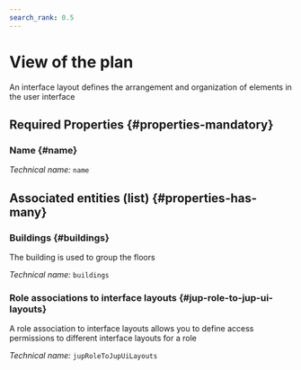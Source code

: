 ```yaml
---
search_rank: 0.5
---    
```

# View of the plan
<!--- THIS FILE IS GENERATED PLEASE DO NOT EDIT IT DIRECTLY --->

An interface layout defines the arrangement and organization of elements in the user interface

<OH code="jupUiLayout"/>




## Required Properties {#properties-mandatory}
    
### Name {#name}



*Technical name:* ```name```
<PH code="jupUiLayout:name"/>

    





## Associated entities (list) {#properties-has-many}

### Buildings {#buildings}

The building is used to group the floors

*Technical name:* ```buildings```
<PH code="jupUiLayout:buildings"/>

### Role associations to interface layouts {#jup-role-to-jup-ui-layouts}

A role association to interface layouts allows you to define access permissions to different interface layouts for a role

*Technical name:* ```jupRoleToJupUiLayouts```
<PH code="jupUiLayout:jupRoleToJupUiLayouts"/>




